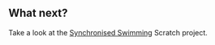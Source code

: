 ## What next?

Take a look at the [Synchronised Swimming](https://projects.raspberrypi.org/en/projects/synchronised-swimming) Scratch project.
